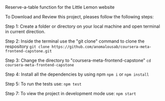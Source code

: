 Reserve-a-table function for the Little Lemon website

To Download and Review this project, pleases follow the following steps:

Step 1: Create a folder or directory on your local machine and open terminal in current direction.

Step 2: Inside the terminal use the "git clone" command to clone the respository
``` git clone https://github.com/anomalousab/coursera-meta-frontend-capstone.git ```

Step 3: Change the directory to "coursera-meta-frontend-capstone"
```cd coursera-meta-frontend-capstone```

Step 4: Install all the dependencies by using npm
```npm i```
or
 ```npm install```

Step 5: To run the tests use:
```npm test```

Step 7: To view the project in development mode use:
```npm start```